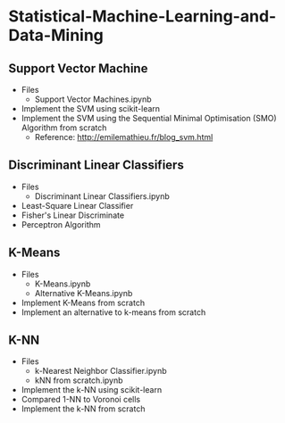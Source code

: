 # Statistical-Machine-Learning-and-Data-Mining

## Support Vector Machine
- Files
    - Support Vector Machines.ipynb
- Implement the SVM using scikit-learn
- Implement the SVM using the Sequential Minimal Optimisation (SMO) Algorithm from scratch
	- Reference: http://emilemathieu.fr/blog_svm.html

## Discriminant Linear Classifiers
- Files
    - Discriminant Linear Classifiers.ipynb
- Least-Square Linear Classifier
- Fisher's Linear Discriminate
- Perceptron Algorithm

## K-Means
- Files
    - K-Means.ipynb
    - Alternative K-Means.ipynb
- Implement K-Means from scratch
- Implement an alternative to k-means from scratch


## K-NN
- Files 
    - k-Nearest Neighbor Classifier.ipynb
    - kNN from scratch.ipynb
- Implement the k-NN using scikit-learn
- Compared 1-NN to Voronoi cells
- Implement the k-NN from scratch


